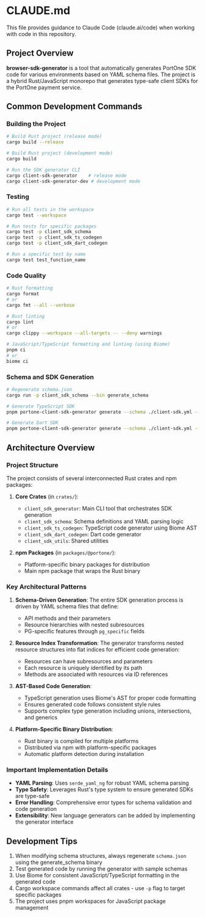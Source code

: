 # CLAUDE.md

This file provides guidance to Claude Code (claude.ai/code) when working with code in this repository.

## Project Overview

**browser-sdk-generator** is a tool that automatically generates PortOne SDK code for various environments based on YAML schema files. The project is a hybrid Rust/JavaScript monorepo that generates type-safe client SDKs for the PortOne payment service.

## Common Development Commands

### Building the Project

```bash
# Build Rust project (release mode)
cargo build --release

# Build Rust project (development mode)
cargo build

# Run the SDK generator CLI
cargo client-sdk-generator    # release mode
cargo client-sdk-generator-dev # development mode
```

### Testing

```bash
# Run all tests in the workspace
cargo test --workspace

# Run tests for specific packages
cargo test -p client_sdk_schema
cargo test -p client_sdk_ts_codegen
cargo test -p client_sdk_dart_codegen

# Run a specific test by name
cargo test test_function_name
```

### Code Quality

```bash
# Rust formatting
cargo format
# or
cargo fmt --all --verbose

# Rust linting
cargo lint
# or
cargo clippy --workspace --all-targets -- --deny warnings

# JavaScript/TypeScript formatting and linting (using Biome)
pnpm ci
# or
biome ci
```

### Schema and SDK Generation

```bash
# Regenerate schema.json
cargo run -p client_sdk_schema --bin generate_schema

# Generate TypeScript SDK
pnpm portone-client-sdk-generator generate --schema ./client-sdk.yml --generator typescript ./output

# Generate Dart SDK
pnpm portone-client-sdk-generator generate --schema ./client-sdk.yml --generator dart ./output
```

## Architecture Overview

### Project Structure

The project consists of several interconnected Rust crates and npm packages:

1. **Core Crates** (in `crates/`):
   - `client_sdk_generator`: Main CLI tool that orchestrates SDK generation
   - `client_sdk_schema`: Schema definitions and YAML parsing logic
   - `client_sdk_ts_codegen`: TypeScript code generator using Biome AST
   - `client_sdk_dart_codegen`: Dart code generator
   - `client_sdk_utils`: Shared utilities

2. **npm Packages** (in `packages/@portone/`):
   - Platform-specific binary packages for distribution
   - Main npm package that wraps the Rust binary

### Key Architectural Patterns

1. **Schema-Driven Generation**: The entire SDK generation process is driven by YAML schema files that define:
   - API methods and their parameters
   - Resource hierarchies with nested subresources
   - PG-specific features through `pg_specific` fields

2. **Resource Index Transformation**: The generator transforms nested resource structures into flat indices for efficient code generation:
   - Resources can have subresources and parameters
   - Each resource is uniquely identified by its path
   - Methods are associated with resources via ID references

3. **AST-Based Code Generation**: 
   - TypeScript generation uses Biome's AST for proper code formatting
   - Ensures generated code follows consistent style rules
   - Supports complex type generation including unions, intersections, and generics

4. **Platform-Specific Binary Distribution**: 
   - Rust binary is compiled for multiple platforms
   - Distributed via npm with platform-specific packages
   - Automatic platform detection during installation

### Important Implementation Details

- **YAML Parsing**: Uses `serde_yaml_ng` for robust YAML schema parsing
- **Type Safety**: Leverages Rust's type system to ensure generated SDKs are type-safe
- **Error Handling**: Comprehensive error types for schema validation and code generation
- **Extensibility**: New language generators can be added by implementing the generator interface

## Development Tips

1. When modifying schema structures, always regenerate `schema.json` using the generate_schema binary
2. Test generated code by running the generator with sample schemas
3. Use Biome for consistent JavaScript/TypeScript formatting in the generated code
4. Cargo workspace commands affect all crates - use `-p` flag to target specific packages
5. The project uses pnpm workspaces for JavaScript package management